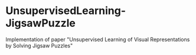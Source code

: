 # UnsupervisedLearning-JigsawPuzzle
Implementation of paper "Unsupervised Learning of Visual Representations by Solving Jigsaw Puzzles"

